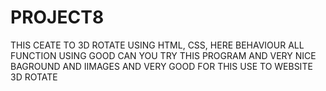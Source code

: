 # PROJECT8
THIS CEATE TO 3D ROTATE USING HTML, CSS,  HERE BEHAVIOUR ALL FUNCTION USING GOOD CAN YOU TRY THIS PROGRAM  AND VERY NICE BAGROUND AND IIMAGES AND VERY GOOD FOR THIS USE TO WEBSITE 3D ROTATE
